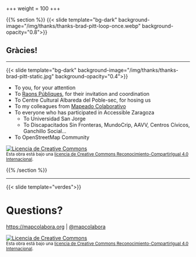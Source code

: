 +++
weight = 100
+++


{{% section %}}
{{< slide template="bg-dark" background-image="/img/thanks/thanks-brad-pitt-loop-once.webp" background-opacity="0.8">}}

## Gràcies!

---

{{< slide template="bg-dark" background-image="/img/thanks/thanks-brad-pitt-static.jpg" background-opacity="0.4">}}

* To you, for your attention
* To [Raons Públiques](http://raonspubliques.org/), for their invitation and coordination
* To Centre Cultural Albareda del Poble-sec, for hosing us
* To my colleagues from [Mapeado Colaborativo](https://mapcolabora.org)
* To everyone who has participated in Accessible Zaragoza
  - To Universidad San Jorge
  - To Discapacitados Sin Fronteras, MundoCrip, AAVV, Centros Cívicos, Ganchillo Social...
* To OpenStreetMap Community


<a rel="license" href="http://creativecommons.org/licenses/by-sa/4.0/"><img alt="Licencia de Creative Commons" style="border-width:0" src="https://i.creativecommons.org/l/by-sa/4.0/88x31.png" /></a><br /><small>Esta obra está bajo una <a rel="license" href="http://creativecommons.org/licenses/by-sa/4.0/">licencia de Creative Commons Reconocimiento-CompartirIgual 4.0 Internacional</a>.</small>

{{% /section %}}

---

{{< slide template="verdes">}}

# Questions?

https://mapcolabora.org | [@mapcolabora](https://twitter.com/mapcolabora)

<a rel="license" href="http://creativecommons.org/licenses/by-sa/4.0/"><img alt="Licencia de Creative Commons" style="border-width:0" src="https://i.creativecommons.org/l/by-sa/4.0/88x31.png" /></a><br /><small>Esta obra está bajo una <a rel="license" href="http://creativecommons.org/licenses/by-sa/4.0/">licencia de Creative Commons Reconocimiento-CompartirIgual 4.0 Internacional</a>.</small>
